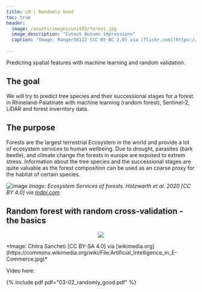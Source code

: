 ```yaml
---
title: LM | Randomly Good
toc: true
header:
  image: /assets/images/unit03/forest.jpg
  image_description: "Cutout Autumn impressions"
  caption: "Image: Ranger56112 [CC BY-NC 2.0] via [flickr.com](https://www.flickr.com/photos/ranger56112/21714329483/)"
 
---
```


Predicting spatial features with machine learning and random validation. 

<!--more-->
## The goal


We will try to predict tree species and their successional stages for a forest in Rhineland-Palatinate with machine learning (random forest), Sentinel-2, LiDAR and forest inverntory data. 


## The purpose
Forests are the largest terrestrial Ecosystem in the world and provide a lot of ecosystem services to human wellbeing. Due to drought, parasites (bark beetle), and climate change the forests in europe are exposed to extrem stress. 
Information about the tree species and the successional stages are quite valuable as the forest composition can be used as an coarse proxy for the habitat of certain species.




![image](../assets/images/unit01/Ecosystem_services_Holzwarth_et_al_2020.jpg)
*Image: Ecosystem Services of forests. Holzwarth et al. 2020 [CC BY 4.0] via [mdpi.com](https://www.mdpi.com/2072-4292/12/21/3570)*




## Random forest with random cross-validation - the basics



<p align="center">
  <img src="../assets/images/unit03/machine_learning.jpg">
</p>
*Image: Chitra Sancheti [CC BY-SA 4.0] via [wikimedia.org](https://commons.wikimedia.org/wiki/File:Artificial_Intelligence_in_E-Commerce.jpg)*



Video here: 

{% include pdf pdf="03-02_randomly_good.pdf" %}



